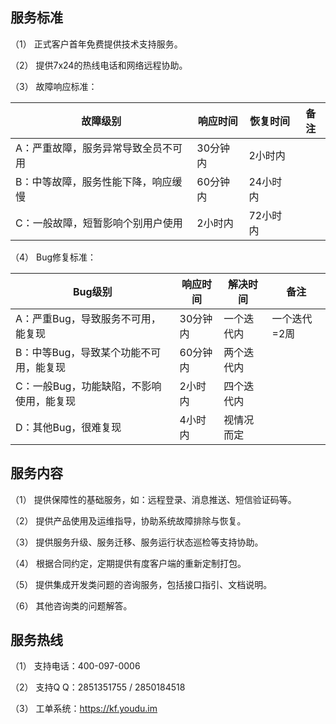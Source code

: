 ## 服务标准

（1）   正式客户首年免费提供技术支持服务。

（2）   提供7x24的热线电话和网络远程协助。

（3）   故障响应标准：

| 故障级别                            | 响应时间 | 恢复时间 | 备注 |
| ----------------------------------- | -------- | -------- | ---- |
| A：严重故障，服务异常导致全员不可用 | 30分钟内 | 2小时内  |      |
| B：中等故障，服务性能下降，响应缓慢 | 60分钟内 | 24小时内 |      |
| C：一般故障，短暂影响个别用户使用   | 2小时内  | 72小时内 |      |

（4）   Bug修复标准：



| Bug级别                                  | 响应时间 | 解决时间   | 备注         |
| ---------------------------------------- | -------- | ---------- | ------------ |
| A：严重Bug，导致服务不可用，能复现       | 30分钟内 | 一个迭代内 | 一个迭代=2周 |
| B：中等Bug，导致某个功能不可用，能复现   | 60分钟内 | 两个迭代内 |              |
| C：一般Bug，功能缺陷，不影响使用，能复现 | 2小时内  | 四个迭代内 |              |
| D：其他Bug，很难复现                     | 4小时内  | 视情况而定 |              |

 

## 服务内容

（1）   提供保障性的基础服务，如：远程登录、消息推送、短信验证码等。

（2）   提供产品使用及运维指导，协助系统故障排除与恢复。

（3）   提供服务升级、服务迁移、服务运行状态巡检等支持协助。

（4）   根据合同约定，定期提供有度客户端的重新定制打包。

（5）   提供集成开发类问题的咨询服务，包括接口指引、文档说明。

（6）   其他咨询类的问题解答。

## 服务热线

（1）   支持电话：400-097-0006

（2）   支持Q   Q：2851351755  /  2850184518

（3）   工单系统：https://kf.youdu.im